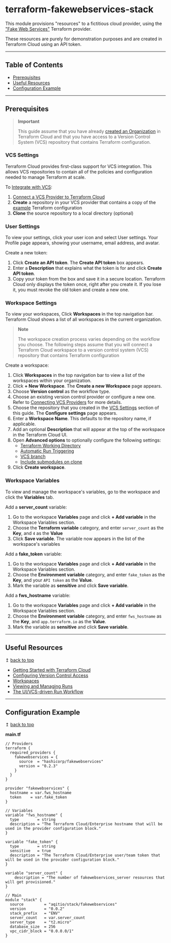 # terraform-fakewebservices-stack

This module provisions "resources" to a fictitious cloud provider, using the ["Fake Web Services"](https://github.com/hashicorp/terraform-provider-fakewebservices) Terraform provider.

These resources are purely for demonstration purposes and are created in Terraform Cloud using an API token.

---

## Table of Contents
- [Prerequisites](#Prerequisites)
- [Useful Resources](#useful-resources)
- [Configuration Example](#configuration-example)

---

## Prerequisites

> **Important**
>
>This guide assume that you have already [created an Organization](https://www.terraform.io/cloud-docs/users-teams-organizations/organizations#creating-organizations) in Terraform Cloud and that you have access to a Version Control System (VCS) repository that contains Terraform configuration.

### VCS Settings
Terraform Cloud provides first-class support for VCS integration. This allows VCS repositories to contain all of the policies and configuration needed to manage Terraform at scale.

To [Integrate with VCS](https://www.terraform.io/docs/cloud/getting-started/policies.html#integrating-with-vcs):

1. [Connect a VCS Provider to Terraform Cloud](https://www.terraform.io/docs/cloud/vcs/index.html)
1. **Create** a repository in your VCS provider that contains a copy of the [example](./example/) Terraform configuration
1. **Clone** the source repository to a local directory (optional)

### User Settings
To view your settings, click your user icon and select User settings. Your Profile page appears, showing your username, email address, and avatar.

Create a new token:

1. Click **Create an API token**. The **Create API token** box appears.
1. Enter a **Description** that explains what the token is for and click **Create API token**.
1. Copy your token from the box and save it in a secure location. Terraform Cloud only displays the token once, right after you create it. If you lose it, you must revoke the old token and create a new one.

### Workspace Settings
To view your workspaces, Click **Workspaces** in the top navigation bar. Terraform Cloud shows a list of all workspaces in the current organization.

> **Note**
>
>The workspace creation process varies depending on the workflow you choose. The following steps assume that you will connect a Terraform Cloud workspace to a version control system (VCS) repository that contains Terraform configuration

Create a workspace:

1. Click **Workspaces** in the top navigation bar to view a list of the workspaces within your organization.
1. Click **+ New Workspace**. The **Create a new Workspace** page appears.
1. Choose **Version control** as the workflow type.
1. Choose an existing version control provider or configure a new one. Refer to [Connecting VCS Providers](https://www.terraform.io/cloud-docs/vcs) for more details.
1. Choose the repository that you created in the [VCS Settings](#vcs-settings) section of this guide. The **Configure settings** page appears.
1. Enter a **Workspace Name**. This defaults to the repository name, if applicable.
1. Add an optional **Description** that will appear at the top of the workspace in the Terraform Cloud UI.
1. Open **Advanced options** to optionally configure the following settings:
    * [Terraform Working Directory](https://www.terraform.io/cloud-docs/workspaces/settings#terraform-working-directory)
    * [Automatic Run Triggering](https://www.terraform.io/cloud-docs/workspaces/settings/vcs#automatic-run-triggering)
    * [VCS branch](https://www.terraform.io/cloud-docs/workspaces/settings/vcs#vcs-branch)
    * [Include submodules on clone](https://www.terraform.io/cloud-docs/workspaces/settings/vcs#include-submodules-on-clone)
1. Click **Create workspace**.

### Workspace Variables
To view and manage the workspace's variables, go to the workspace and click the **Variables** tab.

Add a **server_count** variable:

1. Go to the workspace **Variables** page and click **+ Add variable** in the Workspace Variables section.
1. Choose the **Terraform variable** category, and enter `server_count` as the **Key**, and `4` as the **Value**
1. Click **Save variable**. The variable now appears in the list of the workspace's variables

Add a **fake_token** variable:

1. Go to the workspace **Variables** page and click **+ Add variable** in the Workspace Variables section.
1. Choose the **Environment variable** category, and enter `fake_token` as the **Key**, and your `API token` as the **Value**.
1. Mark the variable as **sensitive** and click **Save variable**.

Add a **fws_hostname** variable:

1. Go to the workspace **Variables** page and click **+ Add variable** in the Workspace Variables section.
1. Choose the **Environment variable** category, and enter `fws_hostname` as the **Key**, and `app.terraform.io` as the **Value**.
1. Mark the variable as **sensitive** and click **Save variable**.

---

## Useful Resources

↥ [back to top](#table-of-contents)

- [Getting Started with Terraform Cloud](https://www.terraform.io/docs/cloud/getting-started/index.html)
- [Configuring Version Control Access](https://www.terraform.io/docs/cloud/getting-started/vcs.html)
- [Workspaces](https://www.terraform.io/cloud-docs/workspaces#workspaces)
- [Viewing and Managing Runs](https://www.terraform.io/cloud-docs/run/manage)
- [The UI/VCS-driven Run Workflow](https://www.terraform.io/cloud-docs/run/ui)

---

## Configuration Example


↥ [back to top](#table-of-contents)

**main.tf**
```hcl
// Providers
terraform {
  required_providers {
    fakewebservices = {
      source  = "hashicorp/fakewebservices"
      version = "0.2.3"
    }
  }
}

provider "fakewebservices" {
  hostname = var.fws_hostname
  token    = var.fake_token
}

// Variables
variable "fws_hostname" {
  type        = string
  description = "The Terraform Cloud/Enterprise hostname that will be used in the provider configuration block."
}

variable "fake_token" {
  type        = string
  sensitive   = true
  description = "The Terraform Cloud/Enterprise user/team token that will be used in the provider configuration block."
}

variable "server_count" {
    description = "The number of fakewebservices_server resources that will get provisioned."
}

// Main
module "stack" {
  source         = "aqitio/stack/fakewebservices"
  version        = "0.0.2"
  stack_prefix   = "ENV"
  server_count   = var.server_count
  server_type    = "t2.micro"
  database_size  = 256
  vpc_cidr_block = "0.0.0.0/1"
}
```
